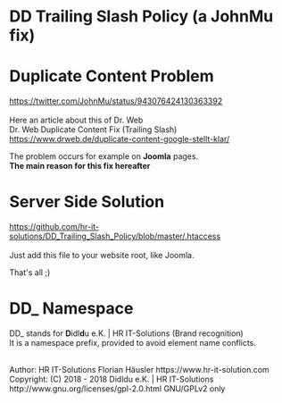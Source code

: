 # DD Trailing Slash Policy (a JohnMu fix)

# Duplicate Content Problem
https://twitter.com/JohnMu/status/943076424130363392<br>
<br>
Here an article about this of Dr. Web<br>
Dr. Web Duplicate Content Fix (Trailing Slash)<br>
https://www.drweb.de/duplicate-content-google-stellt-klar/<br>

The problem occurs for example on **Joomla** pages.<br>
**The main reason for this fix hereafter**

# Server Side Solution
https://github.com/hr-it-solutions/DD_Trailing_Slash_Policy/blob/master/.htaccess<br>
<br>
Just add this file to your website root, like Joomla.

That's all ;)

# DD_ Namespace
DD_ stands for  **D**idl**d**u e.K. | HR IT-Solutions (Brand recognition)                   <br>
It is a namespace prefix, provided to avoid element name conflicts.

<br>
Author: HR IT-Solutions Florian Häusler https://www.hr-it-solution.com                      <br>
Copyright: (C) 2018 - 2018 Didldu e.K. | HR IT-Solutions                                    <br>
http://www.gnu.org/licenses/gpl-2.0.html GNU/GPLv2 only
